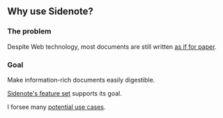 Why use Sidenote?
----------------

### The problem
Despite Web technology, most documents are still written [as if for paper](##as_if_for_paper).

### Goal
Make information-rich documents easily digestible.

[Sidenote's feature set](##how) supports its goal.

I forsee many [potential use cases](##usecases).

